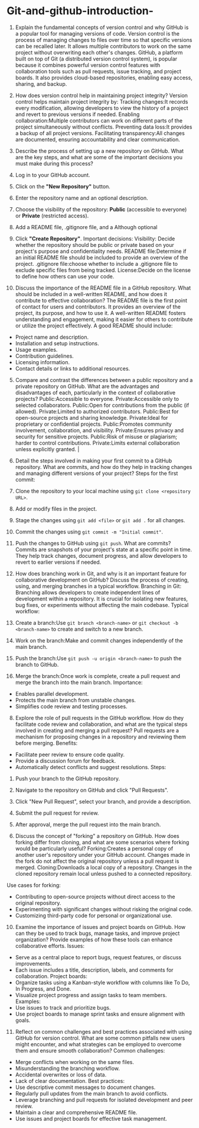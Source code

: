 # Git-and-github-introduction-
1. Explain the fundamental concepts of version control and why GitHub is a popular tool for managing versions of code.
Version control is the process of managing changes to files over time so that specific versions can be recalled later. It allows multiple contributors to work on the same project without overwriting each other's changes. GitHub, a platform built on top of Git (a distributed version control system), is popular because it combines powerful version control features with collaboration tools such as pull requests, issue tracking, and project boards. It also provides cloud-based repositories, enabling easy access, sharing, and backup.

2. How does version control help in maintaining project integrity?
Version control helps maintain project integrity by:
Tracking changes:It records every modification, allowing developers to view the history of a project and revert to previous versions if needed.
Enabling collaboration:Multiple contributors can work on different parts of the project simultaneously without conflicts.
Preventing data loss:It provides a backup of all project versions.
Facilitating transparency:All changes are documented, ensuring accountability and clear communication.

3. Describe the process of setting up a new repository on GitHub. What are the key steps, and what are some of the important decisions you must make during this process?
1. Log in to your GitHub account.
2. Click on the **"New Repository"** button.
3. Enter the repository name and an optional description.
4. Choose the visibility of the repository: **Public** (accessible to everyone) or **Private** (restricted access).
5. Add a README file, .gitignore file, and a Although optional
6. Click **"Create Repository"**.
Important decisions:
Visibility: Decide whether the repository should be public or private based on your project's purpose and confidentiality needs.
README file:Determine if an initial README file should be included to provide an overview of the project.
.gitignore file:choose whether to include a .gitignore file to exclude specific files from being tracked.
License:Decide on the license to define how others can use your code.

4. Discuss the importance of the README file in a GitHub repository. What should be included in a well-written README, and how does it contribute to effective collaboration?
The README file is the first point of contact for users and contributors. It provides an overview of the project, its purpose, and how to use it. A well-written README fosters understanding and engagement, making it easier for others to contribute or utilize the project effectively.
A good README should include:
- Project name and description.
- Installation and setup instructions.
- Usage examples.
- Contribution guidelines.
- Licensing information.
- Contact details or links to additional resources.

5. Compare and contrast the differences between a public repository and a private repository on GitHub. What are the advantages and disadvantages of each, particularly in the context of collaborative projects?
Public:Accessible to everyone.     Private:Accessible only to selected collaborators.
Public:Open for contributions from the public (if allowed).
Private:Limited to authorized contributors.
Public:Best for open-source projects and sharing knowledge.
Private:Ideal for proprietary or confidential projects.
Public:Promotes community involvement, collaboration, and visibility.
Private:Ensures privacy and security for sensitive projects.
Public:Risk of misuse or plagiarism; harder to control contributions.
Private:Limits external collaboration unless explicitly granted.                                                   |
6. Detail the steps involved in making your first commit to a GitHub repository. What are commits, and how do they help in tracking changes and managing different versions of your project?
Steps for the first commit:
1. Clone the repository to your local machine using `git clone <repository URL>`.
2. Add or modify files in the project.
3. Stage the changes using `git add <file>` or `git add .` for all changes.
4. Commit the changes using `git commit -m "Initial commit"`.
5. Push the changes to GitHub using `git push`.
What are commits?
Commits are snapshots of your project's state at a specific point in time. They help track changes, document progress, and allow developers to revert to earlier versions if needed.

7. How does branching work in Git, and why is it an important feature for collaborative development on GitHub? Discuss the process of creating, using, and merging branches in a typical workflow.
Branching in Git:
Branching allows developers to create independent lines of development within a repository. It is crucial for isolating new features, bug fixes, or experiments without affecting the main codebase.
Typical workflow:
1. Create a branch:Use `git branch <branch-name>` or `git checkout -b <branch-name>` to create and switch to a new branch.
2. Work on the branch:Make and commit changes independently of the main branch.
3. Push the branch:Use `git push -u origin <branch-name>` to push the branch to GitHub.
4. Merge the branch:Once work is complete, create a pull request and merge the branch into the main branch.
Importance:
- Enables parallel development.
- Protects the main branch from unstable changes.
- Simplifies code review and testing processes.

8. Explore the role of pull requests in the GitHub workflow. How do they facilitate code review and collaboration, and what are the typical steps involved in creating and merging a pull request?
Pull requests are a mechanism for proposing changes in a repository and reviewing them before merging.
Benefits:
- Facilitate peer review to ensure code quality.
- Provide a discussion forum for feedback.
- Automatically detect conflicts and suggest resolutions.
Steps:
1. Push your branch to the GitHub repository.
2. Navigate to the repository on GitHub and click "Pull Requests".
3. Click "New Pull Request", select your branch, and provide a description.
4. Submit the pull request for review.
5. After approval, merge the pull request into the main branch.

9. Discuss the concept of "forking" a repository on GitHub. How does forking differ from cloning, and what are some scenarios where forking would be particularly useful?
Forking:Creates a personal copy of another user's repository under your GitHub account. Changes made in the fork do not affect the original repository unless a pull request is merged.
Cloning:Downloads a local copy of a repository. Changes in the cloned repository remain local unless pushed to a connected repository.

Use cases for forking:
- Contributing to open-source projects without direct access to the original repository.
- Experimenting with significant changes without risking the original code.
- Customizing third-party code for personal or organizational use.

10. Examine the importance of issues and project boards on GitHub. How can they be used to track bugs, manage tasks, and improve project organization? Provide examples of how these tools can enhance collaborative efforts.
Issues:
- Serve as a central place to report bugs, request features, or discuss improvements.
- Each issue includes a title, description, labels, and comments for collaboration.
Project boards:
- Organize tasks using a Kanban-style workflow with columns like To Do, In Progress, and Done.
- Visualize project progress and assign tasks to team members.
Examples:
- Use issues to track and prioritize bugs.
- Use project boards to manage sprint tasks and ensure alignment with goals.

11. Reflect on common challenges and best practices associated with using GitHub for version control. What are some common pitfalls new users might encounter, and what strategies can be employed to overcome them and ensure smooth collaboration?
Common challenges:
- Merge conflicts when working on the same files.
- Misunderstanding the branching workflow.
- Accidental overwrites or loss of data.
- Lack of clear documentation.
Best practices:
- Use descriptive commit messages to document changes.
- Regularly pull updates from the main branch to avoid conflicts.
- Leverage branching and pull requests for isolated development and peer review.
- Maintain a clear and comprehensive README file.
- Use issues and project boards for effective task management.
